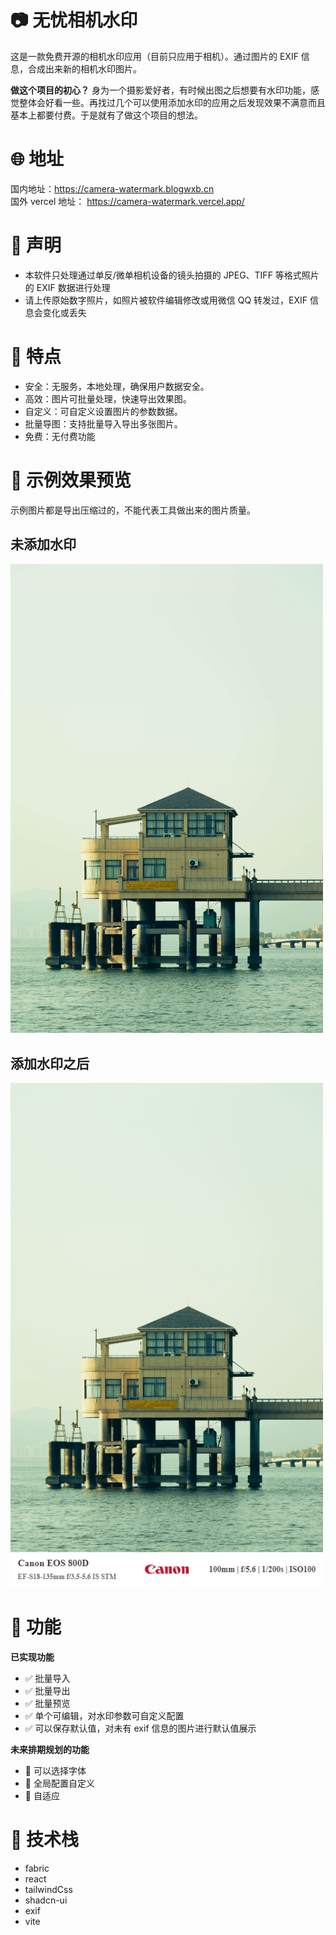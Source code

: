 # 📷 无忧相机水印

这是一款免费开源的相机水印应用（目前只应用于相机）。通过图片的 EXIF 信息，合成出来新的相机水印图片。

**做这个项目的初心？**
身为一个摄影爱好者，有时候出图之后想要有水印功能，感觉整体会好看一些。再找过几个可以使用添加水印的应用之后发现效果不满意而且基本上都要付费。于是就有了做这个项目的想法。

# 🌐 地址

国内地址：https://camera-watermark.blogwxb.cn  
国外 vercel 地址： https://camera-watermark.vercel.app/

# 📢 声明

- 本软件只处理通过单反/微单相机设备的镜头拍摄的 JPEG、TIFF 等格式照片的 EXIF 数据进行处理
- 请上传原始数字照片，如照片被软件编辑修改或用微信 QQ 转发过，EXIF 信息会变化或丢失

# 🚀 特点

- 安全：无服务，本地处理，确保用户数据安全。
- 高效：图片可批量处理，快速导出效果图。
- 自定义：可自定义设置图片的参数数据。
- 批量导图：支持批量导入导出多张图片。
- 免费：无付费功能

# 👀 示例效果预览

示例图片都是导出压缩过的，不能代表工具做出来的图片质量。

## 未添加水印

<img width='500px' src='https://raw.githubusercontent.com/dearDreamWeb/picture/main/pic/202404022139232.jpeg'/>

## 添加水印之后

<img width='500px' src='https://raw.githubusercontent.com/dearDreamWeb/picture/main/pic/202404022139230.png'/>

# 🧰 功能

**已实现功能**

- ✅ 批量导入
- ✅ 批量导出
- ✅ 批量预览
- ✅ 单个可编辑，对水印参数可自定义配置
- ✅ 可以保存默认值，对未有 exif 信息的图片进行默认值展示

**未来排期规划的功能**

- 🔘 可以选择字体
- 🔘 全局配置自定义
- 🔘 自适应

# 🔨 技术栈

- fabric
- react
- tailwindCss
- shadcn-ui
- exif
- vite
